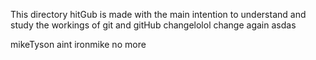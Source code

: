 This directory hitGub is made with the main intention to understand and study the workings of git and gitHub
changelolol
change again
asdas

mikeTyson aint ironmike no more